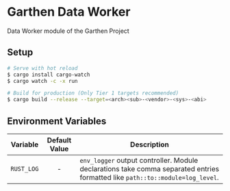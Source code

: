 # Garthen Data Worker

Data Worker module of the Garthen Project

## Setup

```bash
# Serve with hot reload
$ cargo install cargo-watch
$ cargo watch -c -x run

# Build for production (Only Tier 1 targets recommended)
$ cargo build --release --target=<arch><sub>-<vendor>-<sys>-<abi>
```

## Environment Variables

| Variable   | Default Value | Description                                                                                                                   |
|------------|:-------------:|-------------------------------------------------------------------------------------------------------------------------------|
| `RUST_LOG` |       -       | `env_logger` output controller. Module declarations take comma separated entries formatted like `path::to::module=log_level`. |
